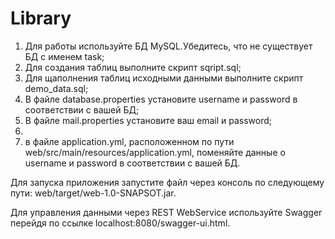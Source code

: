 # Library
1) Для работы используйте БД MySQL.Убедитесь, что не существует БД с именем task;
2) Для создания таблиц выполните скрипт sqript.sql;
3) Для щаполнения таблиц исходными данными выполните скрипт demo_data.sql;
4) В файле database.properties установите username и password в соответствии с вашей БД;
5) В файле mail.properties установите ваш email и password;
6) 
3) в файле application.yml, расположенном по пути web/src/main/resources/application.yml, поменяйте данные о username и password в соответствии с вашей БД.

Для запуска приложения запустите файл через консоль по следующему пути: web/target/web-1.0-SNAPSOT.jar.

Для управления данными через REST WebService используйте Swagger перейдя по ссылке localhost:8080/swagger-ui.html.


